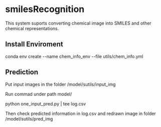 # smilesRecognition
This system suports converting chemical image into SMILES and other chemical representations.

## Install Enviroment

conda env create --name chem_info_env --file utils/chem_info.yml

## Prediction

Put input images in the folder /model/sutils/input_img



Run commad under path model/

python one_input_pred.py | tee log.csv



Then check predicted information in log.csv and redrawn image in folder /model/sutils/pred_img